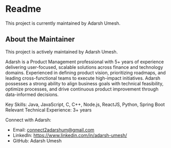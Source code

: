 # Readme

This project is currently maintained by Adarsh Umesh.

<!-- All original technical content, features, and documentation would typically follow here. -->
<!-- Since the provided original README was just "# Readme", this section is implicitly preserved. -->

## About the Maintainer

This project is actively maintained by Adarsh Umesh.

Adarsh is a Product Management professional with 5+ years of experience delivering user-focused, scalable solutions across finance and technology domains. Experienced in defining product vision, prioritizing roadmaps, and leading cross-functional teams to execute high-impact initiatives. Adarsh possesses a strong ability to align business goals with technical feasibility, optimize processes, and drive continuous product improvement through data-informed decisions.

Key Skills: Java, JavaScript, C, C++, Node.js, ReactJS, Python, Spring Boot
Relevant Technical Experience: 3+ years

Connect with Adarsh:
- Email: connect2adarshum@gmail.com
- LinkedIn: https://www.linkedin.com/in/adarsh-umesh/
- GitHub: Adarsh Umesh